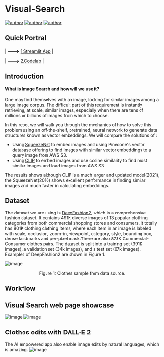 # Visual-Search
[![author](https://img.shields.io/badge/Author-Rayden_Xu-blue.svg)](https://www.linkedin.com/in/rundong-xu-269012230/) 
[![author](https://img.shields.io/badge/Author-Binghui_Lai-blue.svg)](https://www.linkedin.com/in/binghui-lai/) 
[![author](https://img.shields.io/badge/Author-Ziwei_Duan-blue.svg)](https://www.linkedin.com/in/ziwei-duan-create/) 
## Quick Portral
### 
| **--->** [1.Streamlit App](https://dduan-zw-visual-search-welcome-fztyvt.streamlit.app/) |

| **--->** [2.Codelab](https://docs.google.com/document/d/1p8RdCUnfBQIfVtpQ8gmEty_1RgeEwW62a6ZI0g2rdaI/edit#heading=h.knzgz5vyduac) |

## Introduction
#### What is Image Search and how will we use it?
One may find themselves with an image, looking for similar images among a large image corpus. The difficult part of this requirement is instantly retrieving, at scale, similar images, especially when there are tens of millions or billions of images from which to choose.

In this repo, we will walk you through the mechanics of how to solve this problem using an off-the-shelf, pretrained, neural network to generate data structures known as vector embeddings. We will compare the solutions of :
- Using [SqueezeNet](https://arxiv.org/abs/1602.07360) to embed images and using Pinecone's vector database offering to find images with similar vector embeddings to a query image from AWS S3.
- Using [CLIP](https://openai.com/research/clip) to embed images and use cosine similarity to find most similar images and load images from AWS S3.


The results shows although CLIP is a much larger and updated model(2021), the SqueezeNet(2016) shows excellent performance in finding similar images and much faster in calculating embeddings.

## Dataset
The dataset we are using is [DeepFashion2](https://github.com/switchablenorms/DeepFashion2), which is a comprehensive fashion dataset. It contains 491K diverse images of 13 popular clothing categories from both commercial shopping stores and consumers. It totally has 801K clothing clothing items, where each item in an image is labeled with scale, occlusion, zoom-in, viewpoint, category, style, bounding box, dense landmarks and per-pixel mask.There are also 873K Commercial-Consumer clothes pairs.
The dataset is split into a training set (391K images), a validation set (34k images), and a test set (67k images).
Examples of DeepFashion2 are shown in Figure 1.

![image](https://user-images.githubusercontent.com/64514218/229259196-707ba69b-a5d0-4de5-b6a3-8f5953809cae.png)
<p align='center'>Figure 1: Clothes sample from data source.</p>

## Workflow

## Visual Search web page showcase
![image](https://user-images.githubusercontent.com/64514218/229259277-e66a723f-2ceb-4586-b392-1f352f7eea5b.png)
![image](https://user-images.githubusercontent.com/64514218/229259289-80deae29-cd8e-4e2c-8864-00d999803554.png)

## Clothes edits with DALL·E 2
The AI empowered app also enable image edits by natural languages, which is amazing.
![image](https://user-images.githubusercontent.com/64514218/229259361-19241d76-970f-49d9-8604-70b9e5ef543d.png)

